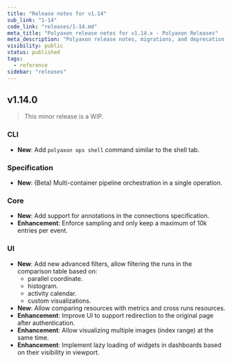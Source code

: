 ```yaml
---
title: "Release notes for v1.14"
sub_link: "1-14"
code_link: "releases/1-14.md"
meta_title: "Polyaxon release notes for v1.14.x - Polyaxon Releases"
meta_description: "Polyaxon release notes, migrations, and deprecation notes for v1.14.x."
visibility: public
status: published
tags:
  - reference
sidebar: "releases"
---
```


## v1.14.0

> This minor release is a WIP.

### CLI

 * **New**: Add `polyaxon ops shell` command similar to the shell tab.

### Specification

 * **New**: (Beta) Multi-container pipeline orchestration in a single operation.

### Core

 * **New**: Add support for annotations in the connections specification.
 * **Enhancement**: Enforce sampling and only keep a maximum of 10k entries per event.

### UI

 * **New**: Add new advanced filters, allow filtering the runs in the comparison table based on:
   * parallel coordinate.
   * histogram.
   * activity calendar.
   * custom visualizations.
 * **New**: Allow comparing resources with metrics and cross runs resources.
 * **Enhancement**: Improve UI to support redirection to the original page after authentication.
 * **Enhancement**: Allow visualizing multiple images (index range) at the same time.
 * **Enhancement**: Implement lazy loading of widgets in dashboards based on their visibility in viewport.
